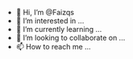 - 👋 Hi, I’m @Faizqs
- 👀 I’m interested in ...
- 🌱 I’m currently learning ...
- 💞️ I’m looking to collaborate on ...
- 📫 How to reach me ...

<!---
Faizqs/Faizqs is a ✨ special ✨ repository because its `README.md` (this file) appears on your GitHub profile.
You can click the Preview link to take a look at your changes.
--->
